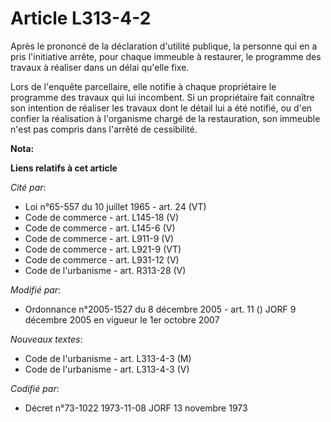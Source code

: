 # Article L313-4-2

Après le prononcé de la déclaration d'utilité publique, la personne qui en a pris l'initiative arrête, pour chaque immeuble à
restaurer, le programme des travaux à réaliser dans un délai qu'elle fixe.

Lors de l'enquête parcellaire, elle notifie à chaque propriétaire le programme des travaux qui lui incombent. Si un
propriétaire fait connaître son intention de réaliser les travaux dont le détail lui a été notifié, ou d'en confier la
réalisation à l'organisme chargé de la restauration, son immeuble n'est pas compris dans l'arrêté de cessibilité.

**Nota:**



**Liens relatifs à cet article**

_Cité par_:

  - Loi n°65-557 du 10 juillet 1965 - art. 24 (VT)
  - Code de commerce - art. L145-18 (V)
  - Code de commerce - art. L145-6 (V)
  - Code de commerce - art. L911-9 (V)
  - Code de commerce - art. L921-9 (VT)
  - Code de commerce - art. L931-12 (V)
  - Code de l'urbanisme - art. R313-28 (V)

_Modifié par_:

  - Ordonnance n°2005-1527 du 8 décembre 2005 - art. 11 () JORF 9 décembre 2005 en vigueur le 1er octobre 2007

_Nouveaux textes_:

  - Code de l'urbanisme - art. L313-4-3 (M)
  - Code de l'urbanisme - art. L313-4-3 (V)

_Codifié par_:

  - Décret n°73-1022 1973-11-08 JORF 13 novembre 1973
